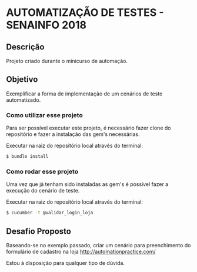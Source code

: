 # AUTOMATIZAÇÃO DE TESTES - SENAINFO 2018
## Descrição
Projeto criado durante o minicurso de automação.

## Objetivo
Exemplificar a forma de implementação de um cenários de teste automatizado.

### Como utilizar esse projeto
Para ser possível executar este projeto, é necessário fazer clone do repositório e fazer a instalação das gem's necessárias.

Executar na raiz do repositório local através do terminal:
```sh
$ bundle install
```

### Como rodar esse projeto
Uma vez que já tenham sido instaladas as gem's é possível fazer a execução do cenário de teste.

Executar na raiz do repositório local através do terminal:
```sh
$ cucumber -t @validar_login_loja
```

## Desafio Proposto
Baseando-se no exemplo passado, criar um cenário para preenchimento do formulário de cadastro na loja http://automationpractice.com/

Estou à disposição para qualquer tipo de dúvida.